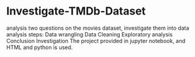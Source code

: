 # Investigate-TMDb-Dataset
analysis two questions on the movies dataset, investigate them into data analysis steps:
Data wrangling 
Data Cleaning
Exploratory analysis
Conclusion
Investigation
The project provided in jupyter notebook, and HTML and python is used.
